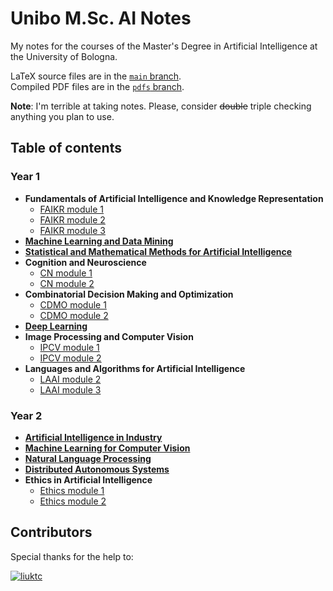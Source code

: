 # Unibo M.Sc. AI Notes

My notes for the courses of the Master's Degree in Artificial Intelligence at the University of Bologna.

LaTeX source files are in the [`main` branch](https://github.com/NotXia/unibo-ai-notes/tree/main).\
Compiled PDF files are in the [`pdfs` branch](https://github.com/NotXia/unibo-ai-notes/tree/pdfs).

**Note**: I'm terrible at taking notes. Please, consider ~~double~~ triple checking anything you plan to use.

## Table of contents

### Year 1
- **Fundamentals of Artificial Intelligence and Knowledge Representation**
   - [FAIKR module 1](https://raw.githubusercontent.com/NotXia/unibo-ai-notes/pdfs/year1/fundamentals-of-ai-and-kr/module1/faikr1.pdf)
   - [FAIKR module 2](https://raw.githubusercontent.com/NotXia/unibo-ai-notes/pdfs/year1/fundamentals-of-ai-and-kr/module2/faikr2.pdf)
   - [FAIKR module 3](https://raw.githubusercontent.com/NotXia/unibo-ai-notes/pdfs/year1/fundamentals-of-ai-and-kr/module3/faikr3.pdf)
- [**Machine Learning and Data Mining**](https://raw.githubusercontent.com/NotXia/unibo-ai-notes/pdfs/year1/machine-learning-and-data-mining/dm-ml.pdf)
- [**Statistical and Mathematical Methods for Artificial Intelligence**](https://raw.githubusercontent.com/NotXia/unibo-ai-notes/pdfs/year1/statistical-and-mathematical-methods-for-ai/smm.pdf)
- **Cognition and Neuroscience**
   - [CN module 1](https://raw.githubusercontent.com/NotXia/unibo-ai-notes/pdfs/year1/cognition-and-neuroscience/module1/cn1.pdf)
   - [CN module 2](https://raw.githubusercontent.com/NotXia/unibo-ai-notes/pdfs/year1/cognition-and-neuroscience/module2/cn2.pdf)
- **Combinatorial Decision Making and Optimization**
   - [CDMO module 1](https://raw.githubusercontent.com/NotXia/unibo-ai-notes/pdfs/year1/combinatorial-decision-making-and-optimization/module1/cdmo1.pdf)
   - [CDMO module 2](https://raw.githubusercontent.com/NotXia/unibo-ai-notes/pdfs/year1/combinatorial-decision-making-and-optimization/module2/cdmo2.pdf)
- [**Deep Learning**](https://raw.githubusercontent.com/NotXia/unibo-ai-notes/pdfs/year1/deep-learning/dl.pdf)
- **Image Processing and Computer Vision**
   - [IPCV module 1](https://raw.githubusercontent.com/NotXia/unibo-ai-notes/pdfs/year1/image-processing-and-computer-vision/module1/ipcv1.pdf)
   - [IPCV module 2](https://raw.githubusercontent.com/NotXia/unibo-ai-notes/pdfs/year1/image-processing-and-computer-vision/module2/ipcv2.pdf)
- **Languages and Algorithms for Artificial Intelligence**
   - [LAAI module 2](https://raw.githubusercontent.com/NotXia/unibo-ai-notes/pdfs/year1/languages-and-algorithms-for-ai/module2/laai2.pdf)
   - [LAAI module 3](https://raw.githubusercontent.com/NotXia/unibo-ai-notes/pdfs/year1/languages-and-algorithms-for-ai/module3/laai3.pdf)

### Year 2
- [**Artificial Intelligence in Industry**](https://raw.githubusercontent.com/NotXia/unibo-ai-notes/pdfs/year2/artificial-intelligence-in-industry/a3i.pdf)
- [**Machine Learning for Computer Vision**](https://raw.githubusercontent.com/NotXia/unibo-ai-notes/pdfs/year2/machine-learning-for-computer-vision/ml4cv.pdf)
- [**Natural Language Processing**](https://raw.githubusercontent.com/NotXia/unibo-ai-notes/pdfs/year2/natural-language-processing/nlp.pdf)
- [**Distributed Autonomous Systems**](https://raw.githubusercontent.com/NotXia/unibo-ai-notes/pdfs/year2/distributed-autonomous-systems/das.pdf)
- **Ethics in Artificial Intelligence**
   - [Ethics module 1](https://raw.githubusercontent.com/NotXia/unibo-ai-notes/pdfs/year2/ethics-in-ai/module1/ethics1.pdf)
   - [Ethics module 2](https://raw.githubusercontent.com/NotXia/unibo-ai-notes/pdfs/year2/ethics-in-ai/module2/ethics2.pdf)


## Contributors
Special thanks for the help to:

[![liuktc](https://images.weserv.nl/?url=https://github.com/liuktc.png&h=50&w&50&mask=circle&fit=cover&maxage=1d)](https://github.com/liuktc)